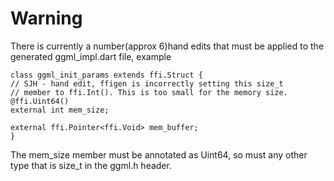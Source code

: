 # Warning

There is currently a number(approx 6)hand edits that must be applied to the generated ggml_impl.dart file, example 

```
class ggml_init_params extends ffi.Struct {
// SJH - hand edit, ffigen is incorrectly setting this size_t
// member to ffi.Int(). This is too small for the memory size.
@ffi.Uint64()
external int mem_size;

external ffi.Pointer<ffi.Void> mem_buffer;
}
```

The mem_size member must be annotated as Uint64, so must any other type that is size_t in the ggml.h header.

